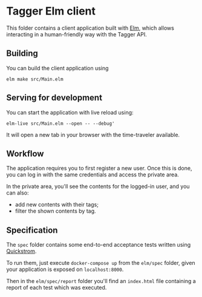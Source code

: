 # Tagger Elm client

This folder contains a client application built with [Elm](https://elm-lang.org/), which allows interacting in a human-friendly way with the Tagger API.

## Building

You can build the client application using

```
elm make src/Main.elm
```

## Serving for development

You can start the application with live reload using:

```
elm-live src/Main.elm --open -- --debug'
```

It will open a new tab in your browser with the time-traveler available.

## Workflow

The application requires you to first register a new user. Once this is done, you can log in with the same credentials and access the private area.

In the private area, you'll see the contents for the logged-in user, and you can also:

- add new contents with their tags;
- filter the shown contents by tag.

## Specification

The `spec` folder contains some end-to-end acceptance tests written using [Quickstrom](https://quickstrom.io/).

To run them, just execute `docker-compose up` from the `elm/spec` folder, given your application is exposed on `localhost:8000`.

Then in the `elm/spec/report` folder you'll find an `index.html` file containing a report of each test which was executed.
